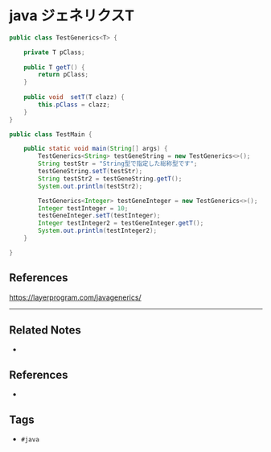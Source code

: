 # java ジェネリクスT
```java
public class TestGenerics<T> {

	private T pClass;
	
	public T getT() {
		return pClass;
	}
	
	public void  setT(T clazz) {
		this.pClass = clazz;
	}
}

public class TestMain {

	public static void main(String[] args) {
		TestGenerics<String> testGeneString = new TestGenerics<>();
		String testStr = "String型で指定した総称型です";
		testGeneString.setT(testStr);
		String testStr2 = testGeneString.getT();
		System.out.println(testStr2);

		TestGenerics<Integer> testGeneInteger = new TestGenerics<>();
		Integer testInteger = 10;
		testGeneInteger.setT(testInteger);
		Integer testInteger2 = testGeneInteger.getT();
		System.out.println(testInteger2);
	}

}
```

## References
https://layerprogram.com/javagenerics/

---
## Related Notes
- 

## References
- 

## Tags
- `#java` 